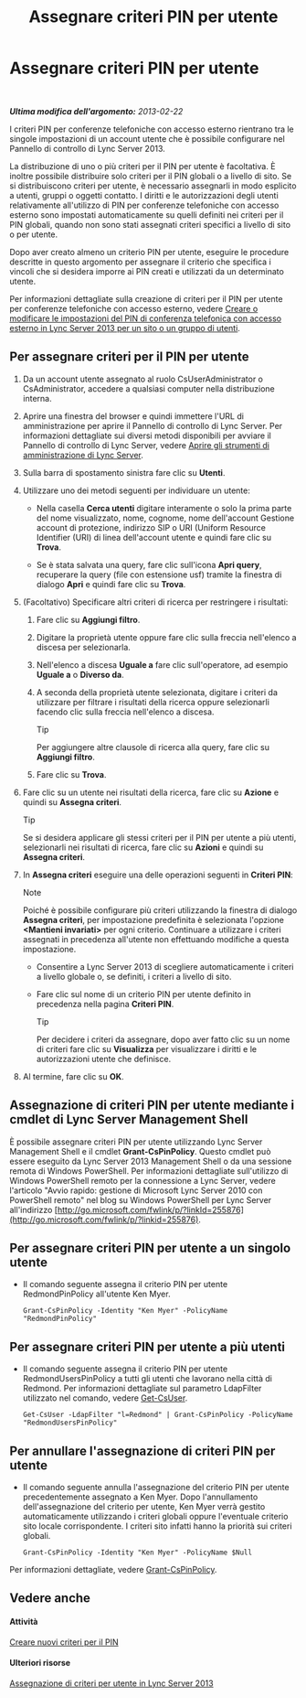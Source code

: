 ﻿---
title: Assegnare criteri PIN per utente
TOCTitle: Assegnare criteri PIN per utente
ms:assetid: d8211c64-0b63-4193-a074-673da7d14287
ms:mtpsurl: https://technet.microsoft.com/it-it/library/Gg182594(v=OCS.15)
ms:contentKeyID: 49302148
ms.date: 08/24/2015
mtps_version: v=OCS.15
ms.translationtype: HT
---

# Assegnare criteri PIN per utente

 

_**Ultima modifica dell'argomento:** 2013-02-22_

I criteri PIN per conferenze telefoniche con accesso esterno rientrano tra le singole impostazioni di un account utente che è possibile configurare nel Pannello di controllo di Lync Server 2013.

La distribuzione di uno o più criteri per il PIN per utente è facoltativa. È inoltre possibile distribuire solo criteri per il PIN globali o a livello di sito. Se si distribuiscono criteri per utente, è necessario assegnarli in modo esplicito a utenti, gruppi o oggetti contatto. I diritti e le autorizzazioni degli utenti relativamente all'utilizzo di PIN per conferenze telefoniche con accesso esterno sono impostati automaticamente su quelli definiti nei criteri per il PIN globali, quando non sono stati assegnati criteri specifici a livello di sito o per utente.

Dopo aver creato almeno un criterio PIN per utente, eseguire le procedure descritte in questo argomento per assegnare il criterio che specifica i vincoli che si desidera imporre ai PIN creati e utilizzati da un determinato utente.

Per informazioni dettagliate sulla creazione di criteri per il PIN per utente per conferenze telefoniche con accesso esterno, vedere [Creare o modificare le impostazioni del PIN di conferenza telefonica con accesso esterno in Lync Server 2013 per un sito o un gruppo di utenti](lync-server-2013-create-or-modify-dial-in-conferencing-pin-settings-for-a-site-or-group-of-users.md).

## Per assegnare criteri per il PIN per utente

1.  Da un account utente assegnato al ruolo CsUserAdministrator o CsAdministrator, accedere a qualsiasi computer nella distribuzione interna.

2.  Aprire una finestra del browser e quindi immettere l'URL di amministrazione per aprire il Pannello di controllo di Lync Server. Per informazioni dettagliate sui diversi metodi disponibili per avviare il Pannello di controllo di Lync Server, vedere [Aprire gli strumenti di amministrazione di Lync Server](lync-server-2013-open-lync-server-administrative-tools.md).

3.  Sulla barra di spostamento sinistra fare clic su **Utenti**.

4.  Utilizzare uno dei metodi seguenti per individuare un utente:
    
      - Nella casella **Cerca utenti** digitare interamente o solo la prima parte del nome visualizzato, nome, cognome, nome dell'account Gestione account di protezione, indirizzo SIP o URI (Uniform Resource Identifier (URI) di linea dell'account utente e quindi fare clic su **Trova**.
    
      - Se è stata salvata una query, fare clic sull'icona **Apri query**, recuperare la query (file con estensione usf) tramite la finestra di dialogo **Apri** e quindi fare clic su **Trova**.

5.  (Facoltativo) Specificare altri criteri di ricerca per restringere i risultati:
    
    1.  Fare clic su **Aggiungi filtro**.
    
    2.  Digitare la proprietà utente oppure fare clic sulla freccia nell'elenco a discesa per selezionarla.
    
    3.  Nell'elenco a discesa **Uguale a** fare clic sull'operatore, ad esempio **Uguale a** o **Diverso da**.
    
    4.  A seconda della proprietà utente selezionata, digitare i criteri da utilizzare per filtrare i risultati della ricerca oppure selezionarli facendo clic sulla freccia nell'elenco a discesa.
        
        > [!tip]  
        > Per aggiungere altre clausole di ricerca alla query, fare clic su <strong>Aggiungi filtro</strong>.    
    5.  Fare clic su **Trova**.

6.  Fare clic su un utente nei risultati della ricerca, fare clic su **Azione** e quindi su **Assegna criteri**.
    
    > [!tip]  
    > Se si desidera applicare gli stessi criteri per il PIN per utente a più utenti, selezionarli nei risultati di ricerca, fare clic su <strong>Azioni</strong> e quindi su <strong>Assegna criteri</strong>.

7.  In **Assegna criteri** eseguire una delle operazioni seguenti in **Criteri PIN**:
    

    > [!NOTE]
    > Poiché è possibile configurare più criteri utilizzando la finestra di dialogo <STRONG>Assegna criteri</STRONG>, per impostazione predefinita è selezionata l'opzione <STRONG>&lt;Mantieni invariati&gt;</STRONG> per ogni criterio. Continuare a utilizzare i criteri assegnati in precedenza all'utente non effettuando modifiche a questa impostazione.

    
      - Consentire a Lync Server 2013 di scegliere automaticamente i criteri a livello globale o, se definiti, i criteri a livello di sito.
    
      - Fare clic sul nome di un criterio PIN per utente definito in precedenza nella pagina **Criteri PIN**.
        
        > [!tip]  
        > Per decidere i criteri da assegnare, dopo aver fatto clic su un nome di criteri fare clic su <strong>Visualizza</strong> per visualizzare i diritti e le autorizzazioni utente che definisce.

8.  Al termine, fare clic su **OK**.

## Assegnazione di criteri PIN per utente mediante i cmdlet di Lync Server Management Shell

È possibile assegnare criteri PIN per utente utilizzando Lync Server Management Shell e il cmdlet **Grant-CsPinPolicy**. Questo cmdlet può essere eseguito da Lync Server 2013 Management Shell o da una sessione remota di Windows PowerShell. Per informazioni dettagliate sull'utilizzo di Windows PowerShell remoto per la connessione a Lync Server, vedere l'articolo "Avvio rapido: gestione di Microsoft Lync Server 2010 con PowerShell remoto" nel blog su Windows PowerShell per Lync Server all'indirizzo [http://go.microsoft.com/fwlink/p/?linkId=255876](http://go.microsoft.com/fwlink/p/?linkid=255876).

## Per assegnare criteri PIN per utente a un singolo utente

  - Il comando seguente assegna il criterio PIN per utente RedmondPinPolicy all'utente Ken Myer.
    
        Grant-CsPinPolicy -Identity "Ken Myer" -PolicyName "RedmondPinPolicy"

## Per assegnare criteri PIN per utente a più utenti

  - Il comando seguente assegna il criterio PIN per utente RedmondUsersPinPolicy a tutti gli utenti che lavorano nella città di Redmond. Per informazioni dettagliate sul parametro LdapFilter utilizzato nel comando, vedere [Get-CsUser](https://docs.microsoft.com/en-us/powershell/module/skype/Get-CsUser).
    
        Get-CsUser -LdapFilter "l=Redmond" | Grant-CsPinPolicy -PolicyName "RedmondUsersPinPolicy"

## Per annullare l'assegnazione di criteri PIN per utente

  - Il comando seguente annulla l'assegnazione del criterio PIN per utente precedentemente assegnato a Ken Myer. Dopo l'annullamento dell'assegnazione del criterio per utente, Ken Myer verrà gestito automaticamente utilizzando i criteri globali oppure l'eventuale criterio sito locale corrispondente. I criteri sito infatti hanno la priorità sui criteri globali.
    
        Grant-CsPinPolicy -Identity "Ken Myer" -PolicyName $Null

Per informazioni dettagliate, vedere [Grant-CsPinPolicy](https://docs.microsoft.com/en-us/powershell/module/skype/Grant-CsPinPolicy).

## Vedere anche

#### Attività

[Creare nuovi criteri per il PIN](lync-server-2013-create-a-new-pin-policy.md)  

#### Ulteriori risorse

[Assegnazione di criteri per utente in Lync Server 2013](lync-server-2013-assigning-per-user-policies.md)

